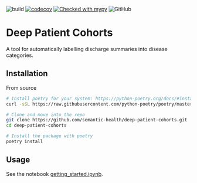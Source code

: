 ![build](https://github.com/semantic-health/deep-patient-cohorts/workflows/build/badge.svg)
[![codecov](https://codecov.io/gh/semantic-health/deep-patient-cohorts/branch/master/graph/badge.svg)](https://codecov.io/gh/semantic-health/deep-patient-cohorts)
[![Checked with mypy](http://www.mypy-lang.org/static/mypy_badge.svg)](http://mypy-lang.org/)
![GitHub](https://img.shields.io/github/license/semantic-health/deep-patient-cohorts?color=blue)

# Deep Patient Cohorts

A tool for automatically labelling discharge summaries into disease categories.

## Installation

From source

```bash
# Install poetry for your system: https://python-poetry.org/docs/#installation
curl -sSL https://raw.githubusercontent.com/python-poetry/poetry/master/get-poetry.py | python

# Clone and move into the repo
git clone https://github.com/semantic-health/deep-patient-cohorts.git
cd deep-patient-cohorts

# Install the package with poetry
poetry install
```

## Usage

See the notebook [getting_started.ipynb](notebooks/getting_started.ipynb).